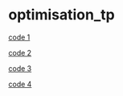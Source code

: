 # optimisation_tp


[code 1](gradient_a_pas_fix.py)

[code 2](gradient_a_pas_optimal.py)

[code 3](Fletcher_Reeves.py)

[code 4](Newton.py)
